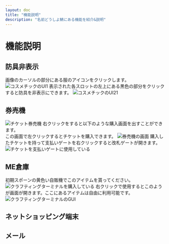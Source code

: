 ```yaml
---
layout: doc
title: "機能説明"
description: "名前どうしよ鯖にある機能を紹介&説明"
---
```

# 機能説明

## 防具非表示
画像のカーソルの部分にある服のアイコンをクリックします。
![コスメチックのUI1](/img/func/cosme.webp)
表示された各スロットの左上にある黒色の部分をクリックすると防具を非表示にできます。
![コスメチックのUI21](/img/func/cosme2.webp)

## 券売機
![チケット券売機](/img/func/kiosk.webp)
右クリックをすると以下のような購入画面を出すことができます。  
この画面で左クリックするとチケットを購入できます。
![券売機の画面](/img/func/kiosk-gui.webp)
購入したチケットを持って支払いゲートを右クリックすると改札ゲートが開きます。
![チケットを支払いゲートに使用している](/img/func/ticket.webp)

## ME倉庫
初期スポーンの黄色い自販機でこのアイテムを貰ってください。
![クラフティングターミナルを購入している](/img/func/terminal.webp)
右クリックで使用するとこのようが画面が開きます。ここにあるアイテムは自由に利用可能です。
![クラフティングターミナルのGUI](/img/func/terminal-gui.webp)

## ネットショッピング端末

## メール
